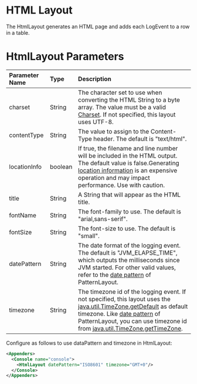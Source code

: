 # HTML Layout

The HtmlLayout generates an HTML page and adds each LogEvent to a row in a table.

# HtmlLayout Parameters

| Parameter Name | Type    | Description                                                  |
| :------------- | :------ | :----------------------------------------------------------- |
| charset        | String  | The character set to use when converting the HTML String to a byte array. The value must be a valid [Charset](http://docs.oracle.com/javase/6/docs/api/java/nio/charset/Charset.html). If not specified, this layout uses UTF-8. |
| contentType    | String  | The value to assign to the Content-Type header. The default is "text/html". |
| locationInfo   | boolean | If true, the filename and line number will be included in the HTML output. The default value is false.Generating [location information](https://logging.apache.org/log4j/2.x/manual/layouts.html#LocationInformation) is an expensive operation and may impact performance. Use with caution. |
| title          | String  | A String that will appear as the HTML title.                 |
| fontName       | String  | The font-family to use. The default is "arial,sans-serif".   |
| fontSize       | String  | The font-size to use. The default is "small".                |
| datePattern    | String  | The date format of the logging event. The default is "JVM_ELAPSE_TIME", which outputs the milliseconds since JVM started. For other valid values, refer to the [date pattern](https://logging.apache.org/log4j/2.x/manual/layouts.html#PatternDate) of PatternLayout. |
| timezone       | String  | The timezone id of the logging event. If not specified, this layout uses the [java.util.TimeZone.getDefault](http://docs.oracle.com/javase/6/docs/api/java/util/TimeZone.html#getDefault()) as default timezone. Like [date pattern](https://logging.apache.org/log4j/2.x/manual/layouts.html#PatternDate) of PatternLayout, you can use timezone id from [java.util.TimeZone.getTimeZone](http://docs.oracle.com/javase/6/docs/api/java/util/TimeZone.html#getTimeZone(java.lang.String)). |

Configure as follows to use dataPattern and timezone in HtmlLayout:

```xml
<Appenders>
  <Console name="console">
    <HtmlLayout datePattern="ISO8601" timezone="GMT+0"/>
  </Console>
</Appenders>
```







